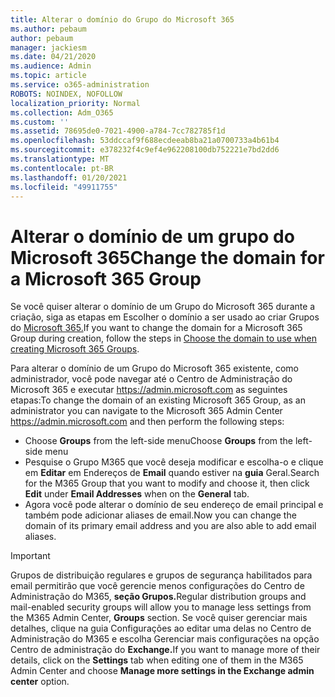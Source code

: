 ```yaml
---
title: Alterar o domínio do Grupo do Microsoft 365
ms.author: pebaum
author: pebaum
manager: jackiesm
ms.date: 04/21/2020
ms.audience: Admin
ms.topic: article
ms.service: o365-administration
ROBOTS: NOINDEX, NOFOLLOW
localization_priority: Normal
ms.collection: Adm_O365
ms.custom: ''
ms.assetid: 78695de0-7021-4900-a784-7cc782785f1d
ms.openlocfilehash: 53ddccaf9f688ecdeeab8ba21a0700733a4b61b4
ms.sourcegitcommit: e378232f4c9ef4e962208100db752221e7bd2dd6
ms.translationtype: MT
ms.contentlocale: pt-BR
ms.lasthandoff: 01/20/2021
ms.locfileid: "49911755"
---
```

# <a name="change-the-domain-for-a-microsoft-365-group"></a><span data-ttu-id="c0b13-102">Alterar o domínio de um grupo do Microsoft 365</span><span class="sxs-lookup"><span data-stu-id="c0b13-102">Change the domain for a Microsoft 365 Group</span></span>

<span data-ttu-id="c0b13-103">Se você quiser alterar o domínio de um Grupo do Microsoft 365 durante a criação, siga as etapas em Escolher o domínio a ser usado ao criar Grupos do [Microsoft 365.](https://docs.microsoft.com/microsoft-365/admin/create-groups/choose-domain-to-create-groups)</span><span class="sxs-lookup"><span data-stu-id="c0b13-103">If you want to change the domain for a Microsoft 365 Group during creation, follow the steps in [Choose the domain to use when creating Microsoft 365 Groups](https://docs.microsoft.com/microsoft-365/admin/create-groups/choose-domain-to-create-groups).</span></span>

<span data-ttu-id="c0b13-104">Para alterar o domínio de um Grupo do Microsoft 365 existente, como administrador, você pode navegar até o Centro de Administração do Microsoft 365 e executar https://admin.microsoft.com as seguintes etapas:</span><span class="sxs-lookup"><span data-stu-id="c0b13-104">To change the domain of an existing Microsoft 365 Group, as an administrator you can navigate to the Microsoft 365 Admin Center https://admin.microsoft.com and then perform the following steps:</span></span>

- <span data-ttu-id="c0b13-105">Choose **Groups** from the left-side menu</span><span class="sxs-lookup"><span data-stu-id="c0b13-105">Choose **Groups** from the left-side menu</span></span>
- <span data-ttu-id="c0b13-106">Pesquise o Grupo M365 que você deseja modificar e escolha-o e clique em **Editar** em Endereços de **Email** quando estiver na **guia** Geral.</span><span class="sxs-lookup"><span data-stu-id="c0b13-106">Search for the M365 Group that you want to modify and choose it, then click **Edit** under **Email Addresses** when on the **General** tab.</span></span>
- <span data-ttu-id="c0b13-107">Agora você pode alterar o domínio de seu endereço de email principal e também pode adicionar aliases de email.</span><span class="sxs-lookup"><span data-stu-id="c0b13-107">Now you can change the domain of its primary email address and you are also able to add email aliases.</span></span>

> [!IMPORTANT]
> <span data-ttu-id="c0b13-108">Grupos de distribuição regulares e grupos de segurança habilitados para email permitirão que você gerencie menos configurações do Centro de Administração do M365, **seção Grupos.**</span><span class="sxs-lookup"><span data-stu-id="c0b13-108">Regular distribution groups and mail-enabled security groups will allow you to manage less settings from the M365 Admin Center, **Groups** section.</span></span> <span data-ttu-id="c0b13-109">Se você quiser gerenciar mais detalhes,  clique na guia Configurações ao editar uma delas no Centro de Administração do M365 e escolha Gerenciar mais configurações na opção Centro de administração do **Exchange.**</span><span class="sxs-lookup"><span data-stu-id="c0b13-109">If you want to manage more of their details, click on the **Settings** tab when editing one of them in the M365 Admin Center and choose **Manage more settings in the Exchange admin center** option.</span></span>